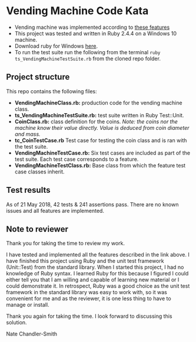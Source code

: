 # Vending Machine Code Kata
- Vending machine was implemented according to [these features](https://github.com/PillarTechnology/kata-vending-machine)
- This project was tested and written in Ruby 2.4.4 on a Windows 10 machine.
- Download ruby for Windows [here](https://rubyinstaller.org/downloads/).
- To run the test suite run the following from the terminal `ruby ts_VendingMachineTestSuite.rb` from the cloned repo folder.

## Project structure
This repo contains the following files:
- __VendingMachineClass.rb:__ production code for the vending machine class.
- __ts_VendingMachineTestSuite.rb:__ test suite written in Ruby Test::Unit.
- __CoinClass.rb:__ class definition for the coins. _Note: the coins nor the machine know their value directly. Value is deduced from coin diameter and mass._
- __tc_CoinTestCase.rb__ Test case for testing the coin class and is ran with the test suite.
- __VendingMachine<Feature>TestCase.rb:__ Six test cases are included as part of the test suite. Each test case corresponds to a feature.
- __VendingMachineTestClass.rb:__ Base class from which the feature test case classes inherit.

## Test results
As of 21 May 2018, 42 tests & 241 assertions pass. There are no known issues and all features are implemented.

## Note to reviewer
Thank you for taking the time to review my work.

I have tested and implemented all the features described in the link above. I have finished this project using Ruby and the unit test framework (Unit::Test) from the standard library. When I started this project, I had no knowledge of Ruby syntax. I learned Ruby for this because I figured I could either tell you that I am willing and capable of learning new material or I could demonstrate it. In retrospect, Ruby was a good choice as the unit test framework in the standard library was easy to work with, so it was convenient for me and as the reviewer, it is one less thing to have to manage or install.

Thank you again for taking the time. I look forward to discussing this solution.

Nate Chandler-Smith
